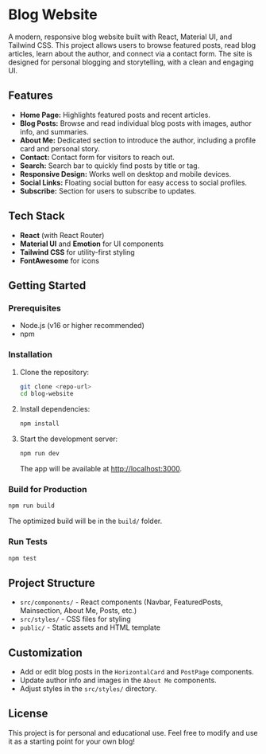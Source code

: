 # Blog Website

A modern, responsive blog website built with React, Material UI, and Tailwind CSS. This project allows users to browse featured posts, read blog articles, learn about the author, and connect via a contact form. The site is designed for personal blogging and storytelling, with a clean and engaging UI.

## Features

- **Home Page:** Highlights featured posts and recent articles.
- **Blog Posts:** Browse and read individual blog posts with images, author info, and summaries.
- **About Me:** Dedicated section to introduce the author, including a profile card and personal story.
- **Contact:** Contact form for visitors to reach out.
- **Search:** Search bar to quickly find posts by title or tag.
- **Responsive Design:** Works well on desktop and mobile devices.
- **Social Links:** Floating social button for easy access to social profiles.
- **Subscribe:** Section for users to subscribe to updates.

## Tech Stack

- **React** (with React Router)
- **Material UI** and **Emotion** for UI components
- **Tailwind CSS** for utility-first styling
- **FontAwesome** for icons

## Getting Started

### Prerequisites
- Node.js (v16 or higher recommended)
- npm

### Installation

1. Clone the repository:
   ```bash
   git clone <repo-url>
   cd blog-website
   ```
2. Install dependencies:
   ```bash
   npm install
   ```
3. Start the development server:
   ```bash
   npm run dev
   ```
   The app will be available at [http://localhost:3000](http://localhost:3000).

### Build for Production

```bash
npm run build
```
The optimized build will be in the `build/` folder.

### Run Tests

```bash
npm test
```

## Project Structure

- `src/components/` - React components (Navbar, FeaturedPosts, Mainsection, About Me, Posts, etc.)
- `src/styles/` - CSS files for styling
- `public/` - Static assets and HTML template

## Customization
- Add or edit blog posts in the `HorizontalCard` and `PostPage` components.
- Update author info and images in the `About Me` components.
- Adjust styles in the `src/styles/` directory.

## License

This project is for personal and educational use. Feel free to modify and use it as a starting point for your own blog!
